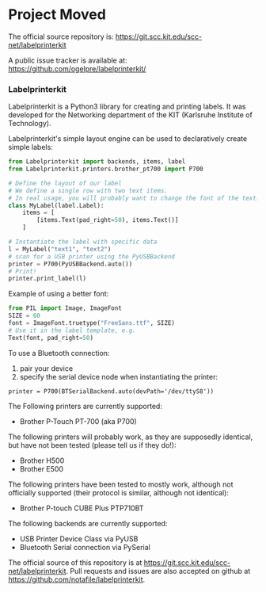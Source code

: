 # Project Moved

The official source repository is:
https://git.scc.kit.edu/scc-net/labelprinterkit

A public issue tracker is available at:
https://github.com/ogelpre/labelprinterkit/

### Labelprinterkit

Labelprinterkit is a Python3 library for creating and printing labels. It was
developed for the Networking department of the KIT (Karlsruhe Institute of
Technology).

Labelprinterkit's simple layout engine can be used to declaratively create
simple labels:

```python
from Labelprinterkit import backends, items, label
from Labelprinterkit.printers.brother_pt700 import P700

# Define the layout of our label
# We define a single row with two text items.
# In real usage, you will probably want to change the font of the text.
class MyLabel(label.Label):
    items = [
        [items.Text(pad_right=50), items.Text()]
    ]

# Instantiate the label with specific data
l = MyLabel("text1", "text2")
# scan for a USB printer using the PyUSBBackend
printer = P700(PyUSBBackend.auto())
# Print!
printer.print_label(l)
```

Example of using a better font:

```python
from PIL import Image, ImageFont
SIZE = 60
font = ImageFont.truetype("FreeSans.ttf", SIZE)
# Use it in the label template, e.g.
Text(font, pad_right=50)
```

To use a Bluetooth connection:
1. pair your device
2. specify the serial device node when instantiating the printer:

```
printer = P700(BTSerialBackend.auto(devPath='/dev/ttyS8'))
```

The Following printers are currently supported:

 * Brother P-Touch PT-700 (aka P700)

The following printers will probably work, as they are supposedly identical,
but have not been tested (please tell us if they do!):

 * Brother H500
 * Brother E500

The following printers have been tested to mostly work, although not
officially supported (their protocol is similar, although not identical):

* Brother P-touch CUBE Plus PTP710BT

The following backends are currently supported:

 * USB Printer Device Class via PyUSB
 * Bluetooth Serial connection via PySerial

The official source of this repository is at https://git.scc.kit.edu/scc-net/labelprinterkit.
Pull requests and issues are also accepted on github at https://github.com/notafile/labelprinterkit.
